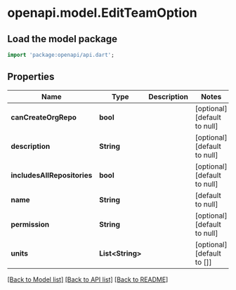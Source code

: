 # openapi.model.EditTeamOption

## Load the model package
```dart
import 'package:openapi/api.dart';
```

## Properties
Name | Type | Description | Notes
------------ | ------------- | ------------- | -------------
**canCreateOrgRepo** | **bool** |  | [optional] [default to null]
**description** | **String** |  | [optional] [default to null]
**includesAllRepositories** | **bool** |  | [optional] [default to null]
**name** | **String** |  | [default to null]
**permission** | **String** |  | [optional] [default to null]
**units** | **List&lt;String&gt;** |  | [optional] [default to []]

[[Back to Model list]](../README.md#documentation-for-models) [[Back to API list]](../README.md#documentation-for-api-endpoints) [[Back to README]](../README.md)


